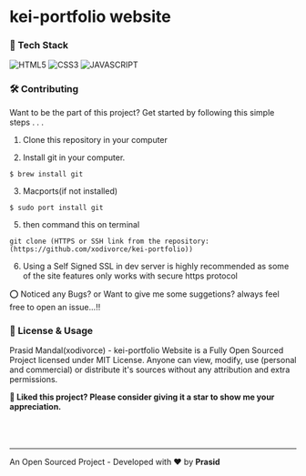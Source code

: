 # kei-portfolio website

### 📌 Tech Stack
![HTML5](https://img.shields.io/badge/html5-%23E34F26.svg?style=for-the-badge&logo=html5&logoColor=white)
![CSS3](https://img.shields.io/badge/css3-%231572B6.svg?style=for-the-badge&logo=css3&logoColor=white)
![JAVASCRIPT](https://img.shields.io/badge/javascript-%23323330.svg?style=for-the-badge&logo=javascript&logoColor=%23F7DF1E)

### 🛠️ Contributing

Want to be the part of this project? Get started by following this simple steps . . .

1. Clone this repository in your computer

2. Install git in your computer.

```code
$ brew install git
```
3. Macports(if not installed)
```code
$ sudo port install git
```
5. then command this on terminal
```code
git clone (HTTPS or SSH link from the repository:(https://github.com/xodivorce/kei-portfolio))
```
6. Using a Self Signed SSL in dev server is highly recommended as some of the site features only works with secure https protocol

⭕ Noticed any Bugs? or Want to give me some suggetions? always feel free to open an issue...!!

### 📝 License & Usage

Prasid Mandal(xodivorce) - kei-portfolio Website is a Fully Open Sourced Project licensed under MIT License. Anyone can view, modify, use (personal and commercial) or distribute it's sources without any attribution and extra permissions.

**🌟 Liked this project? Please consider giving it a star to show me your appreciation.**
<br></br>
<br></br>

****

An Open Sourced Project - Developed with ❤️ by **Prasid**
